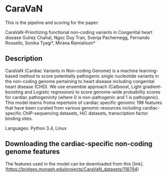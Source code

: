 # CaraVaN
This is the pipeline and scoring for the paper:

CaraVaN-Prioritizing functional non-coding variants in Congenital heart disease
Gulrez Chahal, Ngoc Duy Tran, Svenja Pachernegg, Fernando Rossello, Sonika Tyagi*, Mirana Ramialison*

## Description
CaraVaN (Cardiac Variants in Non-coding Genome) is a machine learning-based method to score potentially pathogenic single nucleotide variants in the non-coding genome pertaining to heart disease including congenital heart disease (CHD). We use ensemble approach (Catboost, Light gradient-boosting and Logistic regression) to score genome-wide probability scores for cardiac pathogenicity (where 0 is non-pathogenic and 1 is pathogenic). This model learns froma repertoire of cardiac specific genomic 198 features that have been curated from various genomic resources including cardiac-specific ChIP-sequencing datasets, HiC datasets, transcription factor binding sites.

Languages: Python 3.4, Linux 

## Downloading the cardiac-specific non-coding genome features
The features used in the model can be downloaded from this [link].(https://bridges.monash.edu/projects/CaraVaN_datasets/118794)



